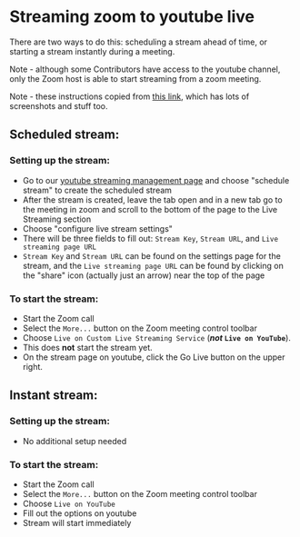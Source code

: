 # Streaming zoom to youtube live

There are two ways to do this: scheduling a stream ahead of time, or starting a stream instantly during a meeting.

Note - although some Contributors have access to the youtube channel, only the Zoom host is able to start streaming from a zoom meeting.

Note - these instructions copied from [this link](https://it.umn.edu/services-technologies/how-tos/zoom-live-stream-youtube-or-custom), which has lots of screenshots and stuff too.

## Scheduled stream:

### Setting up the stream:

- Go to our [youtube streaming management page](https://studio.youtube.com/channel/UCc0579aGEy7jTAgRglR4J0g/livestreaming/manage) and choose "schedule stream" to create the scheduled stream
- After the stream is created, leave the tab open and in a new tab go to the meeting in zoom and scroll to the bottom of the page to the Live Streaming section
- Choose "configure live stream settings"
- There will be three fields to fill out: `Stream Key`, `Stream URL`, and `Live streaming page URL`
- `Stream Key` and `Stream URL` can be found on the settings page for the stream, and the `Live streaming page URL` can be found by clicking on the "share" icon (actually just an arrow) near the top of the page

### To start the stream:

- Start the Zoom call
- Select the `More...` button on the Zoom meeting control toolbar
- Choose `Live on Custom Live Streaming Service` (**_not_ `Live on YouTube`**).
- This does **not** start the stream yet.
- On the stream page on youtube, click the Go Live button on the upper right.

## Instant stream:

### Setting up the stream:

- No additional setup needed

### To start the stream:

- Start the Zoom call
- Select the `More...` button on the Zoom meeting control toolbar
- Choose `Live on YouTube`
- Fill out the options on youtube
- Stream will start immediately

